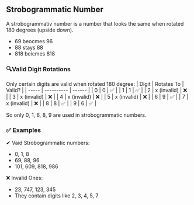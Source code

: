 ## Strobogrammatic Number
A strobogrammativ number is a number that looks the same when rotated 180 degrees (upside down).
<br>

- 69 beocmes 96
- 88 stays 88
- 818 beicmes 818

### 🔍Valid Digit Rotations
Only certain digits are valid when rotated 180 degree:
| Digit | Rotates To | Valid? |
| ----- | ---------- | ------ |
| 0 | 0 | ✅ |
| 1 | 1 | ✅ |
| 2 | x (invalid) | ❌ |
| 3 | x (invalid) | ❌ |
| 4 | x (invalid) | ❌ |
| 5 | x (invalid) | ❌ |
| 6 | 9 | ✅ |
| 7 | x (invalid) | ❌ |
| 8 | 8 | ✅ |
| 9 | 6 | ✅ |

So only 0, 1, 6, 8, 9 are used in strobogrammatic numbers.

### ✅ Examples
✔ Vaid Strobogrammatic numbers:
- 0, 1, 8
- 69, 88, 96
- 101, 609, 818, 986

❌ Invalid Ones:
- 23, 747, 123, 345
- They contain digits like 2, 3, 4, 5, 7
